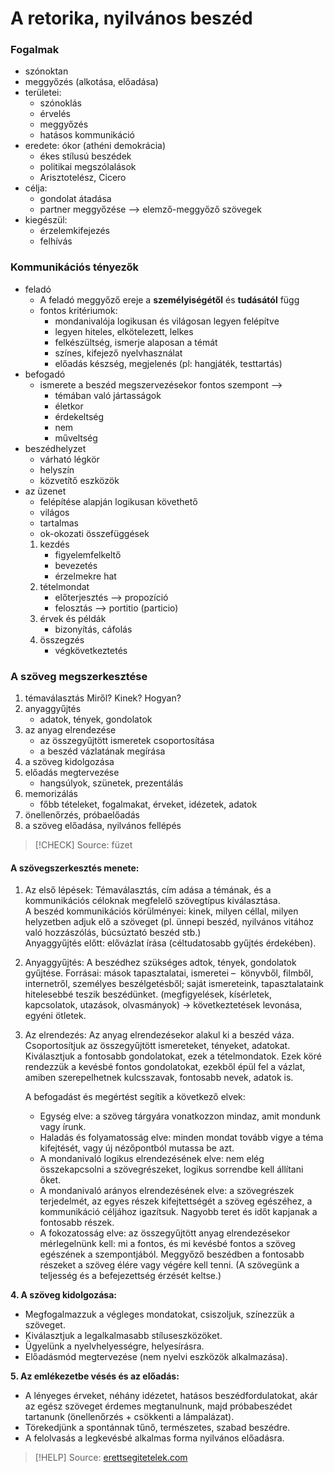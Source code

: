 # A retorika, nyilvános beszéd

### Fogalmak

- szónoktan
- meggyőzés (alkotása, előadása)
- területei:
	- szónoklás
	- érvelés
	- meggyőzés
	- hatásos kommunikáció
- eredete: ókor (athéni demokrácia)
	- ékes stílusú beszédek
	- politikai megszólalások
	- Arisztotelész, Cicero
- célja:
	- gondolat átadása
	- partner meggyőzése
	—> elemző-meggyőző szövegek
- kiegészül:
	- érzelemkifejezés
	- felhívás

### Kommunikációs tényezők

- feladó
	- A feladó meggyőző ereje a **személyiségétől** és **tudásától** függ
	- fontos kritériumok:
		- mondanivalója logikusan és világosan legyen felépítve
		- legyen hiteles, elkötelezett, lelkes
		- felkészültség, ismerje alaposan a témát
		- színes, kifejező nyelvhasználat
		- előadás készség, megjelenés (pl: hangjáték, testtartás)
- befogadó
	- ismerete a beszéd megszervezésekor fontos szempont
	—>
		- témában való jártasságok
		- életkor
		- érdekeltség
		- nem
		- műveltség
- beszédhelyzet
	- várható légkör
	- helyszín
	- közvetítő eszközök
- az üzenet
	- felépítése alapján logikusan követhető
	- világos
	- tartalmas
	- ok-okozati összefüggések
	1. kezdés
		- figyelemfelkeltő
		- bevezetés
		- érzelmekre hat
	2. tételmondat
		- előterjesztés —> propozíció
		- felosztás —> portitio (particio)
	3. érvek és példák
		- bizonyítás, cáfolás
	4. összegzés
		- végkövetkeztetés

### A szöveg megszerkesztése

1. témaválasztás
	Miről? Kinek? Hogyan?
2. anyaggyűjtés
	- adatok, tények, gondolatok
3. az anyag elrendezése
	- az összegyűjtött ismeretek csoportosítása
	- a beszéd vázlatának megírása
4. a szöveg kidolgozása
5. előadás megtervezése
	- hangsúlyok, szünetek, prezentálás
6. memorizálás
	- főbb tételeket, fogalmakat, érveket, idézetek, adatok
7. önellenőrzés, próbaelőadás
8. a szöveg előadása, nyilvános fellépés

> [!CHECK] Source: füzet

#### A szövegszerkesztés menete:

1. Az első lépések: Témaválasztás, cím adása a témának, és a kommunikációs céloknak megfelelő szövegtípus kiválasztása.  
	A beszéd kommunikációs körülményei: kinek, milyen céllal, milyen helyzetben adjuk elő a szöveget (pl. ünnepi beszéd, nyilvános vitához való hozzászólás, búcsúztató beszéd stb.)  
	Anyaggyűjtés előtt: elővázlat írása (céltudatosabb gyűjtés érdekében).

2. Anyaggyűjtés: A beszédhez szükséges adtok, tények, gondolatok gyűjtése.
	Forrásai: mások tapasztalatai, ismeretei –  könyvből, filmből, internetről, személyes beszélgetésből; saját ismereteink, tapasztalataink hitelesebbé teszik beszédünket. (megfigyelések, kísérletek, kapcsolatok, utazások, olvasmányok) -> következtetések levonása, egyéni ötletek.
 
 3. Az elrendezés:
	Az anyag elrendezésekor alakul ki a beszéd váza. Csoportosítjuk az összegyűjtött ismereteket, tényeket, adatokat. Kiválasztjuk a fontosabb gondolatokat, ezek a tételmondatok. Ezek köré rendezzük a kevésbé fontos gondolatokat, ezekből épül fel a vázlat, amiben szerepelhetnek kulcsszavak, fontosabb nevek, adatok is.

	A befogadást és megértést segítik a következő elvek:
	- Egység elve: a szöveg tárgyára vonatkozzon mindaz, amit mondunk vagy írunk.
	- Haladás és folyamatosság elve: minden mondat tovább vigye a téma kifejtését, vagy új nézőpontból mutassa be azt.
	- A mondanivaló logikus elrendezésének elve: nem elég összekapcsolni a szövegrészeket, logikus sorrendbe kell állítani őket.
	- A mondanivaló arányos elrendezésének elve: a szövegrészek terjedelmét, az egyes részek kifejtettségét a szöveg egészéhez, a kommunikáció céljához igazítsuk. Nagyobb teret és időt kapjanak a fontosabb részek.
	- A fokozatosság elve: az összegyűjtött anyag elrendezésekor mérlegelnünk kell: mi a fontos, és mi kevésbé fontos a szöveg egészének a szempontjából. Meggyőző beszédben a fontosabb részeket a szöveg élére vagy végére kell tenni. (A szövegünk a teljesség és a befejezettség érzését keltse.)

**4. A szöveg kidolgozása:**

- Megfogalmazzuk a végleges mondatokat, csiszoljuk, színezzük a szöveget.
- Kiválasztjuk a legalkalmasabb stíluseszközöket.
- Ügyelünk a nyelvhelyességre, helyesírásra.
- Előadásmód megtervezése (nem nyelvi eszközök alkalmazása).

**5. Az emlékezetbe vésés és az előadás:**

- A lényeges érveket, néhány idézetet, hatásos beszédfordulatokat, akár az egész szöveget érdemes megtanulnunk, majd próbabeszédet tartanunk (önellenőrzés + csökkenti a lámpalázat).
- Törekedjünk a spontánnak tűnő, természetes, szabad beszédre.
- A felolvasás a legkevésbé alkalmas forma nyilvános előadásra.

> [!HELP] Source: [erettsegitetelek.com](https://erettsegitetelek.com/2021/01/a-beszed-felepitese-a-szovegszerkesztes-lepesei-az-anyaggyujtestol-a-megszolalasig/)
